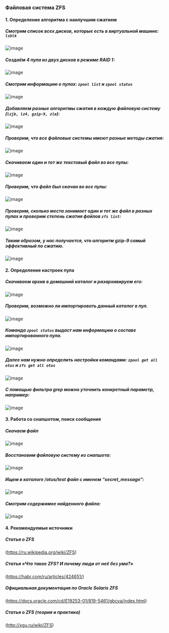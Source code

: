 ### Файловая система ZFS

#### 1. Определение алгоритма с наилучшим сжатием

##### Смотрим список всех дисков, которые есть в виртуальной машине: `lsblk`
![image](https://github.com/user-attachments/assets/c2d27d37-a182-4ef0-8105-b2d43056856f)

##### Создаём 4 пула из двух дисков в режиме RAID 1:
![image](https://github.com/user-attachments/assets/072f5c4b-0d9b-46f3-abbf-3b68c9ed2b39)

##### Смотрим информацию о пулах: `zpool list` и `zpool status`
![image](https://github.com/user-attachments/assets/097a261c-4189-4021-b178-e3ff7088585d)

##### Добавляем разные алгоритмы сжатия в каждую файловую систему (`lzjb, lz4, gzip-9, zle`):
![image](https://github.com/user-attachments/assets/ae914ebd-3cb7-4964-9f91-47c7870278b2)

##### Проверим, что все файловые системы имеют разные методы сжатия:
![image](https://github.com/user-attachments/assets/ffa50488-dcec-41df-a424-80cf9180eebb)

##### Скачиваем один и тот же текстовый файл во все пулы:
![image](https://github.com/user-attachments/assets/511e1f28-894e-4377-82b1-8247761a6030)

##### Проверим, что файл был скачан во все пулы:
![image](https://github.com/user-attachments/assets/70155d6a-eed8-4d00-9e8c-733cc6cb05ce)

##### Проверим, сколько места занимает один и тот же файл в разных пулах и проверим степень сжатия файлов `zfs list`:
![image](https://github.com/user-attachments/assets/09d31f3f-ac99-4c74-965f-49040c58f50f)

##### Таким образом, у нас получается, что алгоритм gzip-9 самый эффективный по сжатию. 
![image](https://github.com/user-attachments/assets/d1e44a66-3e4f-473f-8f12-27f62ae7cb45)


#### 2. Определение настроек пула

##### Скачиваем архив в домашний каталог и разархивируем его:
![image](https://github.com/user-attachments/assets/f7cdf191-f27b-4bde-9c22-7874d1950f59)

##### Проверим, возможно ли импортировать данный каталог в пул.
![image](https://github.com/user-attachments/assets/0208aa91-400d-4f99-855b-12f4fdc7bd51)

##### Команда `zpool status` выдаст нам информацию о составе импортированного пула.
![image](https://github.com/user-attachments/assets/56f5938d-c165-4e01-a57d-ebdf71a1f017)

##### Далее нам нужно определить настройки командами: `zpool get all otus` и `zfs get all otus`
![image](https://github.com/user-attachments/assets/d6dc80c6-4b19-4764-9363-6df67489a104)

##### C помощью фильтра grep можно уточнить конкретный параметр, например:
![image](https://github.com/user-attachments/assets/c011fa30-6dda-4f29-83b8-2880557e9823)


#### 3. Работа со снапшотом, поиск сообщения

##### Скачаем файл
![image](https://github.com/user-attachments/assets/b7c6ccf8-6394-4cab-b5de-25e5241e2e2b)

##### Восстановим файловую систему из снапшота:
![image](https://github.com/user-attachments/assets/db5603b4-6a38-4950-81e2-1c664fae2480)

##### Ищем в каталоге /otus/test файл с именем “secret_message”:
![image](https://github.com/user-attachments/assets/9a6e177e-e640-45e8-8787-5e6a037e4d6a)

##### Смотрим содержимое найденного файла:
![image](https://github.com/user-attachments/assets/ae69979e-2e17-4cb2-b8d5-71b0a7bb66e8)


#### 4. Рекомендуемые источники

##### Статья о ZFS  
(https://ru.wikipedia.org/wiki/ZFS)

##### Статья «Что такое ZFS? И почему люди от неё без ума?»  
(https://habr.com/ru/articles/424651/)

##### Официальная документация по Oracle Solaris ZFS  
(https://docs.oracle.com/cd/E19253-01/819-5461/gbcya/index.html)

##### Статья о ZFS (теория и практика)  
(http://xgu.ru/wiki/ZFS)







